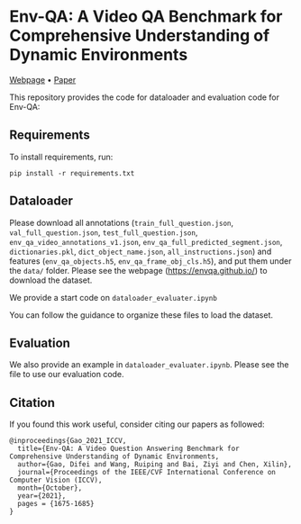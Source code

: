 # Env-QA: A Video QA Benchmark for Comprehensive Understanding of Dynamic Environments
[Webpage](https://envqa.github.io/) • [Paper](https://openaccess.thecvf.com/content/ICCV2021/papers/Gao_Env-QA_A_Video_Question_Answering_Benchmark_for_Comprehensive_Understanding_of_ICCV_2021_paper.pdf)

This repository provides the code for dataloader and evaluation code for Env-QA:

## Requirements
To install requirements, run:
```
pip install -r requirements.txt
```

## Dataloader
Please download all annotations (`train_full_question.json`, `val_full_question.json`, `test_full_question.json`, `env_qa_video_annotations_v1.json`, `env_qa_full_predicted_segment.json`, `dictionaries.pkl`, `dict_object_name.json`, `all_instructions.json`) and features (`env_qa_objects.h5`, `env_qa_frame_obj_cls.h5`), and put them under the `data/` folder.
Please see the webpage (https://envqa.github.io/) to download the dataset.

We provide a start code on `dataloader_evaluater.ipynb`

You can follow the guidance to organize these files to load the dataset.

## Evaluation
We also provide an example in `dataloader_evaluater.ipynb`. Please see the file to use our evaluation code.


## Citation 
If you found this work useful, consider citing our papers as followed:
```
@inproceedings{Gao_2021_ICCV,
  title={Env-QA: A Video Question Answering Benchmark for Comprehensive Understanding of Dynamic Environments,
  author={Gao, Difei and Wang, Ruiping and Bai, Ziyi and Chen, Xilin},
  journal={Proceedings of the IEEE/CVF International Conference on Computer Vision (ICCV),
  month={October},
  year={2021},
  pages = {1675-1685}
}
```
